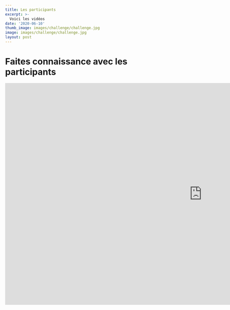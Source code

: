 ```yaml
---
title: Les participants 
excerpt: >-
  Voici les vidéos
date: '2020-06-10'
thumb_image: images/challenge/challenge.jpg
image: images/challenge/challenge.jpg
layout: post
---
```



# Faites connaissance avec les participants
<iframe width="1280" height="720" src="https://groupeeurotunnel.sharepoint.com/sites/HackTheLink-OrgaHackathon/Shared%20Documents/OrgaHackathon/Media/MONTAGE_participants.mp4?App=OneDriveWebVideo" allowfullscreen style="border:none;"></iframe>
